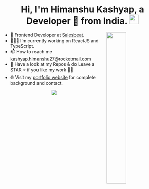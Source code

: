 <!--
**iamhiman/iamhiman** is a ✨ _special_ ✨ repository because its `README.md` (this file) appears on your GitHub profile.
-->

<h1 align="center">Hi, I'm Himanshu Kashyap, a Developer 🚀 from India. <img src="https://user-images.githubusercontent.com/23083986/109312038-8d752d80-786c-11eb-895f-cfd5a04bf6f9.gif" width="30" /></h1>

<img align="right" src="https://user-images.githubusercontent.com/23083986/109315655-c8796000-7870-11eb-91b6-436fd7708f2e.gif" width="35%" />

- 🔭 Frontend Developer at [Salesbeat](https://www.salesbeat.co/).
- 👨🏽‍💻  I’m currently working on ReactJS and TypeScript.
- 📫 How to reach me <a href="mailto:kashyap.himanshu27@rocketmail.com" target="_blank">kashyap.himanshu27@rocketmail.com</a>
- :file_folder: Have a look at my Repos & do Leave a STAR :star: if you like my work :man_technologist:
- 🌐 Visit my [portfolio website](http://himankash.epizy.com/) for complete background and contact.
<!--- 👨‍💻 All of my projects are available at <a href="https://github.com/iamhiman" target="_blank">https://github.com/iamhiman</a>-->
<!--- ⚡ Fun Fact: I can talk 24/7 about Geo-Politics.-->

<p align="center">
  <img src="https://github-readme-stats.vercel.app/api/top-langs/?username=iamhiman&layout=compact&count_private=true&langs_count=10">
</p>  

<!--
<table>
  <tr>
    <td> <img src="https://github-readme-stats.vercel.app/api?username=iamhiman&count_private=true&show_icons=true&hide_border=true"> </td>
    <td>  <img src="https://github-readme-stats.vercel.app/api/top-langs/?username=iamhiman&layout=compact&hide_border=true"> </td>
  </tr>
</table>
-->
